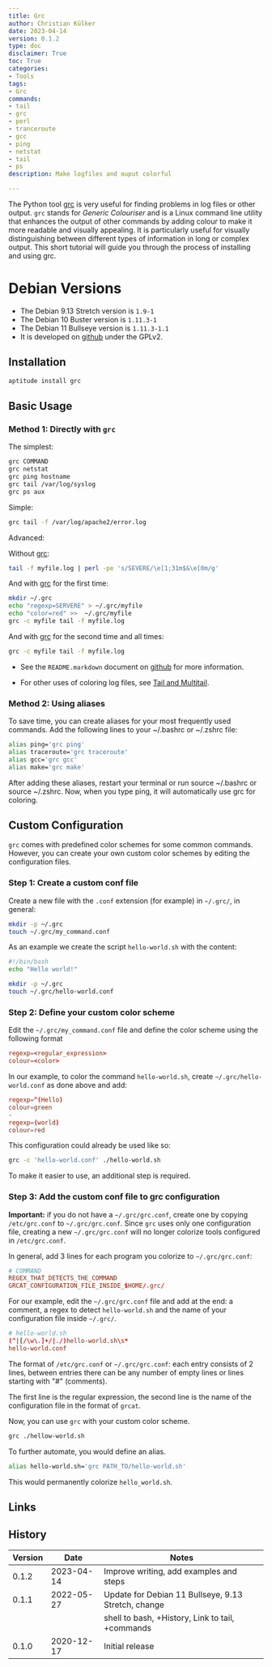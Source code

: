 ```yaml
---
title: Grc
author: Christian Külker
date: 2023-04-14
version: 0.1.2
type: doc
disclaimer: True
toc: True
categories:
- Tools
tags:
- Grc
commands:
- tail
- grc
- perl
- tranceroute
- gcc
- ping
- netstat
- tail
- ps
description: Make logfiles and ouput colorful

---
```


The Python tool [grc] is very useful for finding problems in log files or other
output. `grc` stands for _Generic Colouriser_ and is a Linux command line
utility that enhances the output of other commands by adding colour to make it
more readable and visually appealing. It is particularly useful for visually
distinguishing between different types of information in long or complex
output. This short tutorial will guide you through the process of installing
and using grc.

# Debian Versions

- The Debian 9.13 Stretch version is `1.9-1`
- The Debian 10 Buster version is    `1.11.3-1`
- The Debian 11 Bullseye version is  `1.11.3-1.1`
- It is developed on [github] under the GPLv2.

## Installation

```bash
aptitude install grc
```

## Basic Usage

### Method 1: Directly with `grc`

The simplest:

```bash
grc COMMAND
grc netstat
grc ping hostname
grc tail /var/log/syslog
grc ps aux
```

Simple:

```bash
grc tail -f /var/log/apache2/error.log
```

Advanced:

Without [grc]:

```bash
tail -f myfile.log | perl -pe 's/SEVERE/\e[1;31m$&\e[0m/g'
```

And with [grc] for the first time:

```bash
mkdir ~/.grc
echo "regexp=SERVERE" > ~/.grc/myfile
echo "color=red" >>  ~/.grc/myfile
grc -c myfile tail -f myfile.log
```

And with [grc] for the second time and all times:

```bash
grc -c myfile tail -f myfile.log
```

- See the `README.markdown` document on [github] for more information.

- For other uses of coloring log files, see [Tail and Multitail](tail.md).

### Method 2: Using aliases

To save time, you can create aliases for your most frequently used commands.
Add the following lines to your ~/.bashrc or ~/.zshrc file:

```bash
alias ping='grc ping'
alias traceroute='grc traceroute'
alias gcc='grc gcc'
alias make='grc make'
```

After adding these aliases, restart your terminal or run source ~/.bashrc or
source ~/.zshrc. Now, when you type ping, it will automatically use grc for
coloring.

## Custom Configuration

`grc` comes with predefined color schemes for some common commands. However,
you can create your own custom color schemes by editing the configuration
files.

### Step 1: Create a custom conf file

Create a new file with the `.conf` extension (for example) in `~/.grc/`, in
general:

```bash
mkdir -p ~/.grc
touch ~/.grc/my_command.conf
```

As an example we create the script `hello-world.sh` with the content:

```bash
#!/bin/bash
echo "Hello world!"
```

```bash
mkdir -p ~/.grc
touch ~/.grc/hello-world.conf
```

### Step 2: Define your custom color scheme

Edit the `~/.grc/my_command.conf` file and define the color scheme using the following format

```conf
regexp=<regular_expression>
colour=<color>
```

In our example, to color the command `hello-world.sh`, create
`~/.grc/hello-world.conf` as done above and add:

```conf
regexp=^(Hello)
colour=green
-
regexp=(world)
colour=red
```

This configuration could already be used like so:

```bash
grc -c 'hello-world.conf' ./hello-world.sh
```

To make it easier to use, an additional step is required.

### Step 3: Add the custom conf file to grc configuration

__Important:__ if you do not have a `~/.grc/grc.conf`, create one by copying
`/etc/grc.conf` to `~/.grc/grc.conf`. Since `grc` uses only one configuration
file, creating a new `~/.grc/grc.conf` will no longer colorize tools configured
in `/etc/grc.conf`.

In general, add 3 lines for each program you colorize to `~/.grc/grc.conf`:

```conf
# COMMAND
REGEX_THAT_DETECTS_THE_COMMAND
GRCAT_CONFIGURATION_FILE_INSIDE_$HOME/.grc/
```

For our example, edit the `~/.grc/grc.conf` file and add at the end: a comment,
a regex to detect `hello-world.sh` and the name of your configuration file
inside `~/.grc/`.

```conf
# hello-world.sh
(^|[/\w\.]+/|./)hello-world.sh\s*
hello-world.conf
```

The format of `/etc/grc.conf` or `~/.grc/grc.conf`: each entry consists of 2
lines, between entries there can be any number of empty lines or lines starting
with "#" (comments).

The first line is the regular expression, the second line is the name of the
configuration file in the format of `grcat`.

Now, you can use `grc` with your custom color scheme.

```bash
grc ./hellow-world.sh
```

To further automate, you would define an alias.

```bash
alias hello-world.sh='grc PATH_TO/hello-world.sh'
```

This would permanently colorize `hello_world.sh`.


## Links

[grc]: http://kassiopeia.juls.savba.sk/~garabik/software/grc.html
[github]: https://github.com/garabik/grc

## History

| Version | Date       | Notes                                                |
| ------- | ---------- | ---------------------------------------------------- |
| 0.1.2   | 2023-04-14 | Improve writing, add examples and steps              |
| 0.1.1   | 2022-05-27 | Update for Debian 11 Bullseye, 9.13 Stretch, change  |
|         |            | shell to bash, +History, Link to tail, +commands     |
| 0.1.0   | 2020-12-17 | Initial release                                      |


